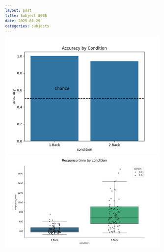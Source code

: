 ```yaml
---
layout: post
title: Subject 8005
date: 2025-01-25
categories: subjects
---
```


![](data/8005/run-29/8005_ATS_acc.png)
![](data/8005/run-29/8005_ATS_rt.png)
